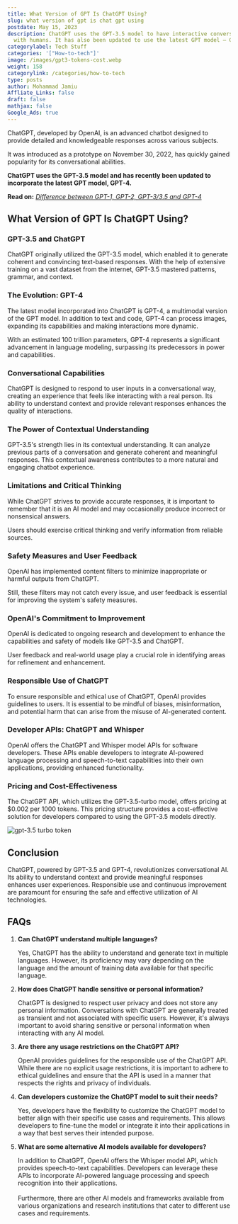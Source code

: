 ```yaml
---
title: What Version of GPT Is ChatGPT Using?
slug: what version of gpt is chat gpt using
postdate: May 15, 2023
description: ChatGPT uses the GPT-3.5 model to have interactive conversations
  with humans. It has also been updated to use the latest GPT model – GPT-4.
categorylabel: Tech Stuff
categories: '["How-to-tech"]'
image: /images/gpt3-tokens-cost.webp
weight: 158
categorylink: /categories/how-to-tech
type: posts
author: Mohammad Jamiu
Affliate_Links: false
draft: false
mathjax: false
Google_Ads: true
---
```

ChatGPT, developed by OpenAI, is an advanced chatbot designed to provide detailed and knowledgeable responses across various subjects. 

It was introduced as a prototype on November 30, 2022, has quickly gained popularity for its conversational abilities. 

**ChatGPT uses the GPT-3.5 model and has recently been updated to incorporate the latest GPT model, GPT-4.**

**Read on:** *[Difference between GPT-1, GPT-2, GPT-3/3.5 and GPT-4](/how-to-tech/difference-between-gpt-1-gpt-2-gpt-3-gpt-4/)*

## **What Version of GPT Is ChatGPT Using?**

### **GPT-3.5 and ChatGPT**

ChatGPT originally utilized the GPT-3.5 model, which enabled it to generate coherent and convincing text-based responses. With the help of extensive training on a vast dataset from the internet, GPT-3.5 mastered patterns, grammar, and context.

### **The Evolution: GPT-4**

The latest model incorporated into ChatGPT is GPT-4, a multimodal version of the GPT model. In addition to text and code, GPT-4 can process images, expanding its capabilities and making interactions more dynamic.

With an estimated 100 trillion parameters, GPT-4 represents a significant advancement in language modeling, surpassing its predecessors in power and capabilities.

### **Conversational Capabilities**

ChatGPT is designed to respond to user inputs in a conversational way, creating an experience that feels like interacting with a real person. Its ability to understand context and provide relevant responses enhances the quality of interactions.

### **The Power of Contextual Understanding**

GPT-3.5's strength lies in its contextual understanding. It can analyze previous parts of a conversation and generate coherent and meaningful responses. This contextual awareness contributes to a more natural and engaging chatbot experience.

### **Limitations and Critical Thinking**

While ChatGPT strives to provide accurate responses, it is important to remember that it is an AI model and may occasionally produce incorrect or nonsensical answers. 

Users should exercise critical thinking and verify information from reliable sources.

### **Safety Measures and User Feedback**

OpenAI has implemented content filters to minimize inappropriate or harmful outputs from ChatGPT. 

Still, these filters may not catch every issue, and user feedback is essential for improving the system's safety measures.

### **OpenAI's Commitment to Improvement**

OpenAI is dedicated to ongoing research and development to enhance the capabilities and safety of models like GPT-3.5 and ChatGPT. 

User feedback and real-world usage play a crucial role in identifying areas for refinement and enhancement.

### **Responsible Use of ChatGPT**

To ensure responsible and ethical use of ChatGPT, OpenAI provides guidelines to users. It is essential to be mindful of biases, misinformation, and potential harm that can arise from the misuse of AI-generated content.

### **Developer APIs: ChatGPT and Whisper**

OpenAI offers the ChatGPT and Whisper model APIs for software developers. These APIs enable developers to integrate AI-powered language processing and speech-to-text capabilities into their own applications, providing enhanced functionality.

### **Pricing and Cost-Effectiveness**

The ChatGPT API, which utilizes the GPT-3.5-turbo model, offers pricing at $0.002 per 1000 tokens. This pricing structure provides a cost-effective solution for developers compared to using the GPT-3.5 models directly.

![gpt-3.5 turbo token](/images/gpt3-tokens-cost.webp "gpt-3.5 turbo token")



## **Conclusion**

ChatGPT, powered by GPT-3.5 and GPT-4, revolutionizes conversational AI. Its ability to understand context and provide meaningful responses enhances user experiences. Responsible use and continuous improvement are paramount for ensuring the safe and effective utilization of AI technologies.

## **FAQs**

1. **Can ChatGPT understand multiple languages?**

   Yes, ChatGPT has the ability to understand and generate text in multiple languages. However, its proficiency may vary depending on the language and the amount of training data available for that specific language.
2. **How does ChatGPT handle sensitive or personal information?**

   ChatGPT is designed to respect user privacy and does not store any personal information. Conversations with ChatGPT are generally treated as transient and not associated with specific users. However, it's always important to avoid sharing sensitive or personal information when interacting with any AI model.
3. **Are there any usage restrictions on the ChatGPT API?**

   OpenAI provides guidelines for the responsible use of the ChatGPT API. While there are no explicit usage restrictions, it is important to adhere to ethical guidelines and ensure that the API is used in a manner that respects the rights and privacy of individuals.
4. **Can developers customize the ChatGPT model to suit their needs?**

   Yes, developers have the flexibility to customize the ChatGPT model to better align with their specific use cases and requirements. This allows developers to fine-tune the model or integrate it into their applications in a way that best serves their intended purpose.
5. **What are some alternative AI models available for developers?**

   In addition to ChatGPT, OpenAI offers the Whisper model API, which provides speech-to-text capabilities. Developers can leverage these APIs to incorporate AI-powered language processing and speech recognition into their applications. \
   \
   Furthermore, there are other AI models and frameworks available from various organizations and research institutions that cater to different use cases and requirements.